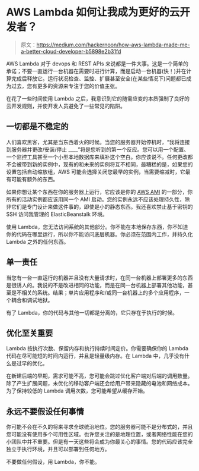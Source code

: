 # AWS Lambda 如何让我成为更好的云开发者？

> 原文：<https://medium.com/hackernoon/how-aws-lambda-made-me-a-better-cloud-developer-b5898e2b31fd>

AWS Lambda 对于 devops 和 REST APIs 来说都是一件大事。这是一个简单的承诺；不要一直运行一台机器在需要时进行计算，而是启动一台机器(快！)并在计算完成后释放它。运行状况检查、监控、扩展甚至安全(在某些情况下)问题都已成为过去，您有更多的资源来专注于您的价值主张。

在花了一些时间使用 Lambda 之后，我意识到它的随需应变的本质强制了良好的云开发规则，并使开发人员避免了一些常见的陷阱。

## 一切都是不稳定的

人们喜欢黑客，尤其是当东西着火的时候。当您的服务器开始停机时，“我将连接到服务器并更改/安装/停止 ____”将是您听到的第一个反应。您可以用一个配置、一个监控工具甚至一个小型本地数据库来填补这个空白。你应该说不。任何更改都不会被带到新的实例中，现有的和未来的实例将互不相同，最糟糕的是，如果您的设置包括自动缩放组，AWS 可能会选择关闭您最早的实例，当需要缩减时，它最有可能有额外的东西。

如果你想让某个东西在你的服务器上运行，它应该是你的 [AWS AMI](http://docs.aws.amazon.com/AWSEC2/latest/UserGuide/AMIs.html) 的一部分，你所有的活动实例都应该用同一个 AMI 启动。您的实例永远不应该处理持久性，除非它们是专门设计来做这件事的，即使是小的静态东西。我还喜欢禁止基于密钥的 SSH 访问我管理的 ElasticBeanstalk 环境。

使用 Lambda，您无法访问系统的其他部分。你不能在本地保存东西，你不知道你的代码在哪里运行，所以你不能访问底层机器。你必须在范围内工作，并持久化 Lambda 之外的任何东西。

## 单一责任

当您有一台一直运行的机器并且没有大量请求时，在同一台机器上部署更多的东西是很诱人的。我说的不是改进相同的功能，而是在同一台机器上部署其他功能，甚至是不相关的系统。结果；单片应用程序和/或同一台机器上的多个应用程序，一个耦合和调试地狱。

有了 Lambda，你的代码与其他一切都是分离的，它只存在于执行的时候。

## 优化至关重要

Lambda 按执行次数、保留内存和执行持续时间定价。你需要确保你的 Lambda 代码在尽可能短的时间内运行，并且是轻量级内存。在 Lambda 中，几乎没有什么是过早的优化。

在新建后端的早期，需求可能不高，您可能会跳过优化客户端对后端的调用数量。除了产生扩展问题，未优化的移动客户端还会给用户带来隐藏的电池和网络成本。为了保持较低的 Lambda 调用次数，您可能希望从缓存开始。

## 永远不要假设任何事情

你可能不会在不久的将来寻求全球统治地位。您的服务器可能不是分布式的，并且您可能没有使用多个可用性区域。也许您关注的是地理位置，或者网络性能在您的小团队中并不重要。但是有一天这些将会成为你最关心的事情。您的代码应该完全独立于执行环境，并且可以部署到任何地方。

不要做任何假设，用 Lambda，你不能。